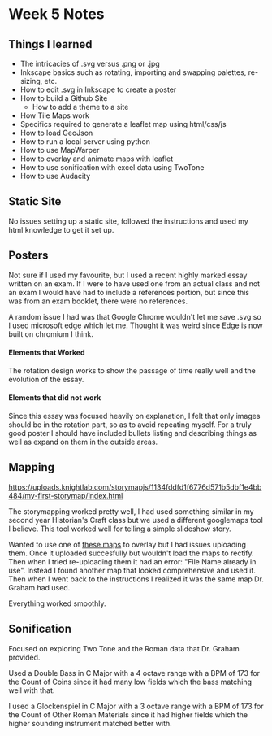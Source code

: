 # Week 5 Notes

## Things I learned
* The intricacies of .svg versus .png or .jpg
* Inkscape basics such as rotating, importing and swapping palettes, re-sizing, etc.
* How to edit .svg in Inkscape to create a poster
* How to build a Github Site
  * How to add a theme to a site
* How Tile Maps work
* Specifics required to generate a leaflet map using html/css/js
* How to load GeoJson
* How to run a local server using python
* How to use MapWarper
* How to overlay and animate maps with leaflet
* How to use sonification with excel data using TwoTone
* How to use Audacity


## Static Site
No issues setting up a static site, followed the instructions and used my html knowledge to get it set up.



## Posters
Not sure if I used my favourite, but I used a recent highly marked essay written on an exam. If I were to have used one from an actual class and not an exam I would have had to include a references portion, but since this was from an exam booklet, there were no references. 

A random issue I had was that Google Chrome wouldn't let me save .svg so I used microsoft edge which let me. Thought it was weird since Edge is now built on chromium I think.
#### Elements that Worked
The rotation design works to show the passage of time really well and the evolution of the essay.

#### Elements that did not work
Since this essay was focused heavily on explanation, I felt that only images should be in the rotation part, so as to avoid repeating myself. For a truly good poster I should have included bullets listing and describing things as well as expand on them in the outside areas.


## Mapping
https://uploads.knightlab.com/storymapjs/1134fddfd1f6776d571b5dbf1e4bb484/my-first-storymap/index.html

The storymapping worked pretty well, I had used something similar in my second year Historian's Craft class but we used a different googlemaps tool I believe. This tool worked well for telling a simple slideshow story.

Wanted to use one of [these maps](https://www.bac-lac.gc.ca/eng/CollectionSearch/Pages/record.aspx?app=FonAndCol&IdNumber=4139577) to overlay but I had issues uploading them. Once it uploaded succesfully but wouldn't load the maps to rectify. Then when I tried re-uploading them it had an error: "File Name already in use". Instead I found another map that looked comprehensive and used it. Then when I went back to the instructions I realized it was the same map Dr. Graham had used.

Everything worked smoothly.


## Sonification
Focused on exploring Two Tone and the Roman data that Dr. Graham provided. 

Used a Double Bass in C Major with a 4 octave range with a BPM of 173 for the Count of Coins since it had many low fields which the bass matching well with that.

I used a Glockenspiel in C Major with a 3 octave range with a BPM of 173 for the Count of Other Roman Materials since it had higher fields which the higher sounding instrument matched better with.

